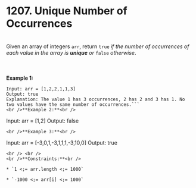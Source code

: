 # 1207. Unique Number of Occurrences

<br />Given an array of integers `arr`, return `true` <em>if the number of occurrences of each value in the array is **unique** or </em>`false`<em> otherwise</em>.<br />
<br /> <br />
<br />**Example 1:**<br />
```
Input: arr = [1,2,2,1,1,3]
Output: true
Explanation: The value 1 has 3 occurrences, 2 has 2 and 3 has 1. No two values have the same number of occurrences.```
<br />**Example 2:**<br />
```
Input: arr = [1,2]
Output: false
```
<br />**Example 3:**<br />
```
Input: arr = [-3,0,1,-3,1,1,1,-3,10,0]
Output: true
```
<br /> <br />
<br />**Constraints:**<br />

* `1 <;= arr.length <;= 1000`

* `-1000 <;= arr[i] <;= 1000`